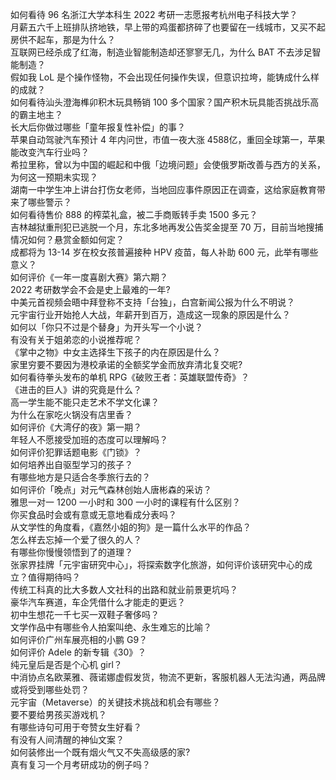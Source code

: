 如何看待 96 名浙江大学本科生 2022 考研一志愿报考杭州电子科技大学？  
月薪五六千上班排队挤地铁，早上带的鸡蛋都挤碎了也要留在一线城市，又买不起房供不起车，那是为什么？  
互联网已经杀成了红海，制造业智能制造却还寥寥无几，为什么 BAT 不去涉足智能制造？  
假如我 LoL 是个操作怪物，不会出现任何操作失误，但意识拉垮，能铸成什么样的成就？  
如何看待汕头澄海榫卯积木玩具畅销 100 多个国家？国产积木玩具能否挑战乐高的霸主地主？  
长大后你做过哪些「童年报复性补偿」的事？  
苹果自动驾驶汽车预计 4 年内问世，市值一夜大涨 4588 ​亿，重回全球第一，苹果能改变汽车行业吗？  
希拉里称，曾以为中国的崛起和中俄「边境问题」会使俄罗斯改善与西方的关系，为何这一预期未实现？  
湖南一中学生冲上讲台打伤女老师，当地回应事件原因正在调查，这给家庭教育带来了哪些警示？  
如何看待售价 888 的榨菜礼盒，被二手商贩转手卖 1500 多元？  
吉林越狱重刑犯已逃脱一个月，东北多地再发公告奖金提至 70 万，目前当地搜捕情况如何？悬赏金额如何定？  
成都将为 13-14 岁在校女孩普遍接种 HPV 疫苗，每人补助 600 元，此举有哪些意义？  
如何评价《一年一度喜剧大赛》第六期？  
2022 考研数学会不会是史上最难的一年?  
中美元首视频会晤中拜登称不支持「台独」，白宫新闻公报为什么不明说？  
元宇宙行业开始抢人大战，年薪开到百万，造成这一现象的原因是什么？  
如何以「你只不过是个替身」为开头写一个小说？  
有没有关于姐弟恋的小说推荐呢？  
《掌中之物》中女主选择生下孩子的内在原因是什么？  
家里穷要不要因为港校承诺的全额奖学金而放弃清北复交呢?  
如何看待拳头发布的单机 RPG《破败王者：英雄联盟传奇》？  
《进击的巨人》讲的究竟是什么？  
高一学生能不能只走艺术不学文化课？  
为什么在家吃火锅没有店里香？  
如何评价《大湾仔的夜》第一期？  
年轻人不愿接受加班的态度可以理解吗？  
如何评价犯罪话题电影《门锁》？  
如何培养出自驱型学习的孩子？  
有哪些地方是只适合冬季旅行去的？  
如何评价「晚点」对元气森林创始人唐彬森的采访？  
雅思一对一 1200 一小时和 300 一小时的课程有什么区别？  
你买食品时会或有意或无意地看成分表吗？  
从文学性的角度看，《嘉然小姐的狗》是一篇什么水平的作品？  
怎么样去忘掉一个爱了很久的人？  
有哪些你慢慢领悟到了的道理？  
张家界挂牌「元宇宙研究中心」，将探索数字化旅游，如何评价该研究中心的成立？值得期待吗？  
传统工科真的比大多数人文社科的出路和就业前景更坑吗？  
豪华汽车赛道，车企凭借什么才能走的更远？  
初中生想花一千七买一双鞋子奢侈吗？  
文学作品中有哪些令人拍案叫绝、永生难忘的比喻？  
如何评价广州车展亮相的小鹏 G9？  
如何评价 Adele 的新专辑《30》？  
纯元皇后是否是个心机 girl？  
中消协点名欧莱雅、薇诺娜虚假发货，物流不更新，客服机器人无法沟通，两品牌或将受到哪些处罚？  
元宇宙（Metaverse）的关键技术挑战和机会有哪些？  
要不要给男孩买游戏机？  
有哪些诗句可用于夸赞女生好看？  
有没有人间清醒的神仙文案？  
如何装修出一个既有烟火气又不失高级感的家?  
真有复习一个月考研成功的例子吗？  
